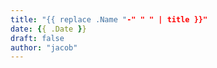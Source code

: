 ```yaml
---
title: "{{ replace .Name "-" " " | title }}"
date: {{ .Date }}
draft: false
author: "jacob"
---
```


